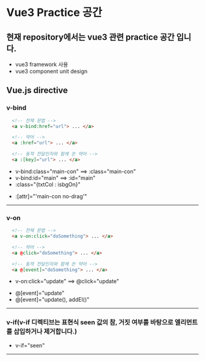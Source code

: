 # Vue3 Practice 공간 

## 현재 repository에서는 vue3 관련 practice 공간 입니다.

 - vue3 framework 사용
 - vue3 component unit design 


## Vue.js directive

### v-bind
```html
  <!-- 전체 문법 -->
  <a v-bind:href="url"> ... </a>

  <!-- 약어 -->
  <a :href="url"> ... </a>

  <!-- 동적 전달인자와 함께 쓴 약어 -->
  <a :[key]="url"> ... </a>
```
 - v-bind:class="main-con" ==> :class="main-con"
 - v-bind:id="main" ==> :id="main"
 - :class="{txtCol : isbgOn}"
 <!--동적 전달인자-->
 - :[attr]="'main-con no-drag'"

---
### v-on
```html
  <!-- 전체 문법 -->
  <a v-on:click="doSomething"> ... </a>

  <!-- 약어 -->
  <a @click="doSomething"> ... </a>

  <!-- 동적 전달인자와 함께 쓴 약어 -->
  <a @[event]="doSomething"> ... </a>
```
 - v-on:click="update" ==> @click="update"
 <!--동적 전달인자-->
 - @[event]="update" <!-- 클릭이벤트 1개시-->
 - @[event]="update(), addEl()" <!-- 클릭이벤트 1개이상시 -->

---
### v-if(v-if 디렉티브는 표현식 seen 값의 참, 거짓 여부를 바탕으로 엘리먼트를 삽입하거나 제거합니다.)
 
 - v-if="seen"

---

